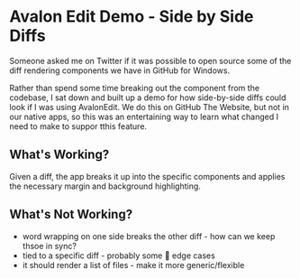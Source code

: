# Avalon Edit Demo - Side by Side Diffs

Someone asked me on Twitter if it was possible to open source some of the diff rendering components we have in GitHub for Windows.

Rather than spend some time breaking out the component from the codebase, I sat down and built up a demo for how side-by-side diffs could look if I was using AvalonEdit. We do this on GitHub The Website, but not in our native apps, so this was an entertaining way to learn what changed I need to make to suppor tthis feature.

## What's Working?

Given a diff, the app breaks it up into the specific components and applies the necessary margin and background highlighting.

## What's Not Working?

  - word wrapping on one side breaks the other diff - how can we keep thsoe in sync?
  - tied to a specific diff - probably some :poop: edge cases
  - it should render a list of files - make it more generic/flexible